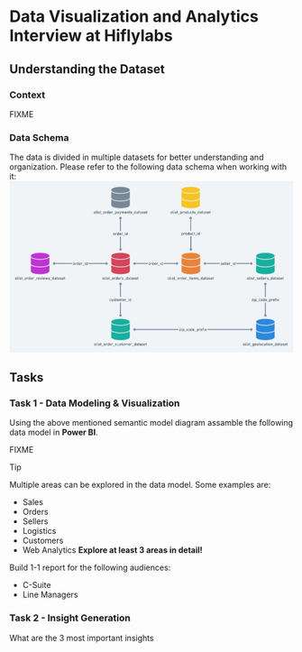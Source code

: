 # Data Visualization and Analytics Interview at Hiflylabs

## Understanding the Dataset
### Context
FIXME
### Data Schema
The data is divided in multiple datasets for better understanding and organization. Please refer to the following data schema when working with it:
<picture>
![Data Schema](image.png)
</picture>

## Tasks

### Task 1 - Data Modeling & Visualization
Using the above mentioned semantic model diagram assamble the following data model in **Power BI**.

FIXME

> [!TIP]
> Multiple areas can be explored in the data model. Some examples are:
> - Sales
> - Orders
> - Sellers
> - Logistics
> - Customers
> - Web Analytics
> **Explore at least 3 areas in detail!**

Build 1-1 report for the following audiences:
- C-Suite
- Line Managers 

### Task 2 - Insight Generation
What are the 3 most important insights 